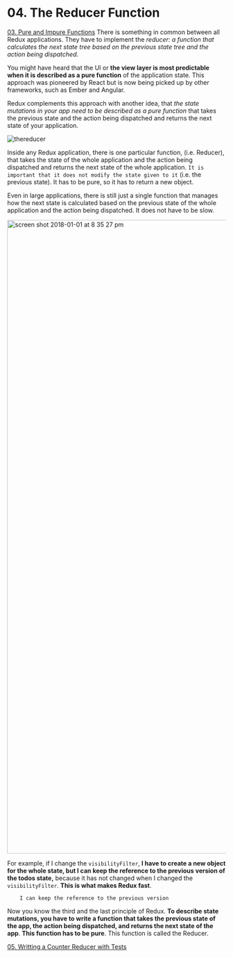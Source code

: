 # 04. The Reducer Function

[03. Pure and Impure Functions](https://github.com/xgirma/getting-started-with-redux/tree/master/chapters/03)
There is something in common between all Redux applications. They have to implement the _reducer: a function that calculates the next state tree based on the previous state tree and the action being dispatched_.


You might have heard that the UI or **the view layer is most predictable when it is described as a pure function** of the application state. This approach was pioneered by React but is now being picked up by other frameworks, such as Ember and Angular.

Redux complements this approach with another idea, that _the state mutations in your app need to be described as a pure function_ that takes the previous state and the action being dispatched and returns the next state of your application.

![thereducer](https://user-images.githubusercontent.com/5876481/34474358-9864a264-ef32-11e7-8a2e-ac4cfd8503d9.png)

Inside any Redux application, there is one particular function, (i.e. Reducer), that takes the state of the whole application and the action being dispatched and returns the next state of the whole application. `It is important that it does not modify the state given to it` (i.e. the previous state). It has to be pure, so it has to return a new object.

Even in large applications, there is still just a single function that manages how the next state is calculated based on the previous state of the whole application and the action being dispatched. It does not have to be slow.

<img width="1458" alt="screen shot 2018-01-01 at 8 35 27 pm" src="https://user-images.githubusercontent.com/5876481/34474419-6088d936-ef33-11e7-92ac-cf2dcad43683.png">

For example, if I change the `visibilityFilter`, **I have to create a new object for the whole state, but I can keep the reference to the previous version of the todos state,** because it has not changed when I changed the `visibilityFilter`. **This is what makes Redux fast**.

        I can keep the reference to the previous version
        
Now you know the third and the last principle of Redux. **To describe state mutations, you have to write a function that takes the previous state of the app, the action being dispatched, and returns the next state of the app**. **This function has to be pure**. This function is called the Reducer.

[05. Writting a Counter Reducer with Tests](https://github.com/xgirma/getting-started-with-redux/tree/master/chapters/05)